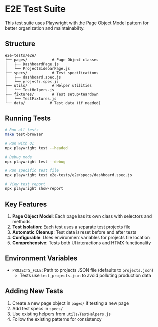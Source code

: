 # E2E Test Suite

This test suite uses Playwright with the Page Object Model pattern for better organization and maintainability.

## Structure

```
e2e-tests/e2e/
├── pages/           # Page Object classes
│   ├── DashboardPage.js
│   └── ProjectSidebarPage.js
├── specs/           # Test specifications
│   ├── dashboard.spec.js
│   └── projects.spec.js
├── utils/           # Helper utilities
│   └── TestHelpers.js
├── fixtures/        # Test setup/teardown
│   └── TestFixtures.js
└── data/           # Test data (if needed)
```

## Running Tests

```bash
# Run all tests
make test-browser

# Run with UI
npx playwright test --headed

# Debug mode
npx playwright test --debug

# Run specific test file
npx playwright test e2e-tests/e2e/specs/dashboard.spec.js

# View test report
npx playwright show-report
```

## Key Features

1. **Page Object Model**: Each page has its own class with selectors and methods
2. **Test Isolation**: Each test uses a separate test projects file
3. **Automatic Cleanup**: Test data is reset before and after tests
4. **Configurable**: Uses environment variables for projects file location
5. **Comprehensive**: Tests both UI interactions and HTMX functionality

## Environment Variables

- `PROJECTS_FILE`: Path to projects JSON file (defaults to `projects.json`)
  - Tests use `test_projects.json` to avoid polluting production data

## Adding New Tests

1. Create a new page object in `pages/` if testing a new page
2. Add test specs in `specs/`
3. Use existing helpers from `utils/TestHelpers.js`
4. Follow the existing patterns for consistency
